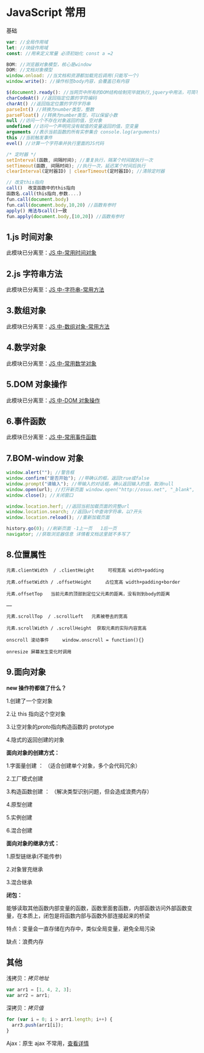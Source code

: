 # JavaScript 常用

基础

```js
var: //全局作用域
let: //块级作用域
const: //用来定义常量 必须初始化 const a =2

BOM: //浏览器对象模型，核心是window
DOM: //文档对象模型
window.onload: //当文档和资源都加载完后调用(只能写一个)
window.write(): //操作标签body内容，会覆盖已有内容

$(document).ready(): //当网页中所有的DOM结构绘制完毕就执行,jquery中用法，可简写为$(function(){})
charCodeAt() //返回指定位置的字符编码
charAt() //返回指定位置的字符字符串
parseInt() //转换为number类型，整数
parseFloat() //转换为number类型，可以保留小数
null //访问一个不存在对象返回的值，空对象
undefined //访问一个声明完没有赋值的变量返回的值，空变量
arguments //表示当前函数的所有实参集合 console.log(arguments)
this //当前触发事件
evel() //计算一个字符串并执行里面的JS代码

/* 定时器 */
setInterval(函数, 间隔时间); //重复执行，隔某个时间就执行一次
setTimeout(函数, 间隔时间); //执行一次，延迟某个时间后执行
clearInterval(定时器ID) | clearTimeout(定时器ID); //清除定时器

// 改变this指向
call()  改变函数中的this指向
函数名.call(this指向,参数....)
fun.call(document.body)
fun.call(document.body,10,20) //函数有参时
apply() 用法与call()一致
fun.apply(document.body,[10,20]) //函数有参时
```

## 1.js 时间对象

此模块已分离至：[JS 中-常用时间对象](./js-date.md)

## 2.js 字符串方法

此模块已分离至：[JS 中-字符串-常用方法](./js-str.md)

## 3.数组对象

此模块已分离至：[JS 中-数组对象-常用方法](./js-array.md)

## 4.数学对象

此模块已分离至：[JS 中-常用数学对象](./js-math.md)

## 5.DOM 对象操作

此模块已分离至：[JS 中-DOM 对象操作](./js-dom.md)

## 6.事件函数

此模块已分离至：[JS 中-常用事件函数](./js-event.md)

## 7.BOM-window 对象

```js
window.alert(""); //警告框
window.confirm("是否开始"); //带确认的框，返回true或false
window.prompt("请输入"); //带输入的对话框，确认返回输入的值，取消null
window.open(url); //打开新页面 window.open("http://osuu.net", "_blank", true)
window.close(); //关闭窗口

window.location.herf; //返回当前加载页面的完整url
window.location.search; //返回url中查询字符串，以?开头
window.location.reload(); //重新加载页面

history.go(0); //刷新页面 -1上一页   1后一页
navigator; //获取浏览器信息 详情看文档这里就不多写了
```

## 8.位置属性

```plaintext
元素.clientWidth  / .clientHeight     可视宽高 width+padding

元素.offsetWidth / .offsetHeight     占位宽高 width+padding+border

元素.offsetTop   当前元素的顶部到定位父元素的距离，没有则到body的距离

……

元素.scrollTop  / .scrollLeft   元素被卷去的宽高

元素.scrollWidth / .scrollHeight  获取元素的实际内容宽高

onscroll 滚动事件     window.onscroll = function(){}

onresize 屏幕发生变化时调用
```

## 9.面向对象

**new 操作符都做了什么？**

1.创建了一个空对象

2.让 this 指向这个空对象

3.让空对象的*proto*指向构造函数的 prototype

4.隐式的返回创建的对象

**面向对象的创建方式：**

1.字面量创建 ： （适合创建单个对象，多个会代码冗余）

2.工厂模式创建

3.构造函数创建 ： （解决类型识别问题，但会造成浪费内存）

4.原型创建

5.实例创建

6.混合创建

**面向对象的继承方式：**

1.原型链继承(不能传参)

2.对象冒充继承

3.混合继承

**闭包：**

能够读取其他函数内部变量的函数，函数里面套函数，内部函数访问外部函数变量，在本质上，闭包是将函数内部与函数外部连接起来的桥梁

特点：变量会一直存储在内存中，类似全局变量，避免全局污染

缺点：浪费内存

## 其他

浅拷贝：_拷贝地址_

```js
var arr1 = [1, 4, 2, 3];
var arr2 = arr1;
```

深拷贝：_拷贝值_

```js
for (var i = 0; i > arr1.length; i++) {
  arr3.push(arr1[i]);
}
```

Ajax：原生 ajax 不常用，[查看详情](https://www.w3school.com.cn/js/js_ajax_intro.asp)

